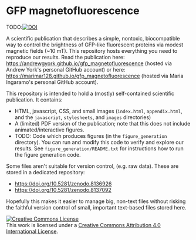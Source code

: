 # GFP magnetofluorescence

TODO:<a href="https://doi.org/10.5281/zenodo.xxxxxxx"><img src="https://zenodo.org/badge/DOI/10.5281/zenodo.xxxxxxx.svg" alt="DOI"></a>

A scientific publication that describes a simple, nontoxic, biocompatible way to control the brightness of GFP-like fluorescent proteins via modest magnetic fields (~10 mT). This repository hosts everything you need to reproduce our results. Read the publication here: https://andrewgyork.github.io/gfp_magnetofluorescence (hosted via Andrew York's personal GitHub account) or here: https://marimar128.github.io/gfp_magnetofluorescence (hosted via Maria Ingaramo's personal GitHub account).

This repository is intended to hold a (mostly) self-contained scientific publication. It contains:

* HTML, javascript, CSS, and small images (`index.html`, `appendix.html`, and the `javascript`, `stylesheets`, and `images` directories)
* A (limited) PDF version of the publication; note that this does not include animated/interactive figures.
* TODO: Code which produces figures (in the `figure_generation` directory). You can run and modify this code to verify and explore our results. See `figure_generation/README.txt` for instructions how to run the figure generation code.

Some files aren't suitable for version control, (e.g. raw data). These are stored in a dedicated repository:

* https://doi.org/10.5281/zenodo.8136926
* https://doi.org/10.5281/zenodo.8137092

Hopefully this makes it easier to manage big, non-text files without risking the faithful version control of small, important text-based files stored here.

<a rel="license" href="http://creativecommons.org/licenses/by/4.0/"><img alt="Creative Commons License" style="border-width:0" src="https://i.creativecommons.org/l/by/4.0/88x31.png" /></a><br />This work is licensed under a <a rel="license" href="http://creativecommons.org/licenses/by/4.0/">Creative Commons Attribution 4.0 International License</a>.
